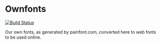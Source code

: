 Ownfonts
========

[![Build Status](https://img.shields.io/travis/raphink/ownfonts/master.svg)](https://travis-ci.org/raphink/ownfonts)

Our own fonts, as generated by painfont.com, converted here to web fonts
to be used online.
